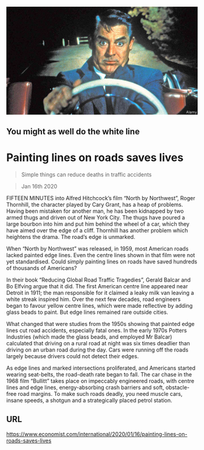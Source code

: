 ![](./images/20200118_IRP001_0.jpg)

## You might as well do the white line

# Painting lines on roads saves lives

> Simple things can reduce deaths in traffic accidents

> Jan 16th 2020

FIFTEEN MINUTES into Alfred Hitchcock’s film “North by Northwest”, Roger Thornhill, the character played by Cary Grant, has a heap of problems. Having been mistaken for another man, he has been kidnapped by two armed thugs and driven out of New York City. The thugs have poured a large bourbon into him and put him behind the wheel of a car, which they have aimed over the edge of a cliff. Thornhill has another problem which heightens the drama. The road’s edge is unmarked.

When “North by Northwest” was released, in 1959, most American roads lacked painted edge lines. Even the centre lines shown in that film were not yet standardised. Could simply painting lines on roads have saved hundreds of thousands of Americans?

In their book “Reducing Global Road Traffic Tragedies”, Gerald Balcar and Bo Elfving argue that it did. The first American centre line appeared near Detroit in 1911; the man responsible for it claimed a leaky milk van leaving a white streak inspired him. Over the next few decades, road engineers began to favour yellow centre lines, which were made reflective by adding glass beads to paint. But edge lines remained rare outside cities.

What changed that were studies from the 1950s showing that painted edge lines cut road accidents, especially fatal ones. In the early 1970s Potters Industries (which made the glass beads, and employed Mr Balcar) calculated that driving on a rural road at night was six times deadlier than driving on an urban road during the day. Cars were running off the roads largely because drivers could not detect their edges.

As edge lines and marked intersections proliferated, and Americans started wearing seat-belts, the road-death rate began to fall. The car chase in the 1968 film “Bullitt” takes place on impeccably engineered roads, with centre lines and edge lines, energy-absorbing crash barriers and soft, obstacle-free road margins. To make such roads deadly, you need muscle cars, insane speeds, a shotgun and a strategically placed petrol station.

## URL

https://www.economist.com/international/2020/01/16/painting-lines-on-roads-saves-lives
